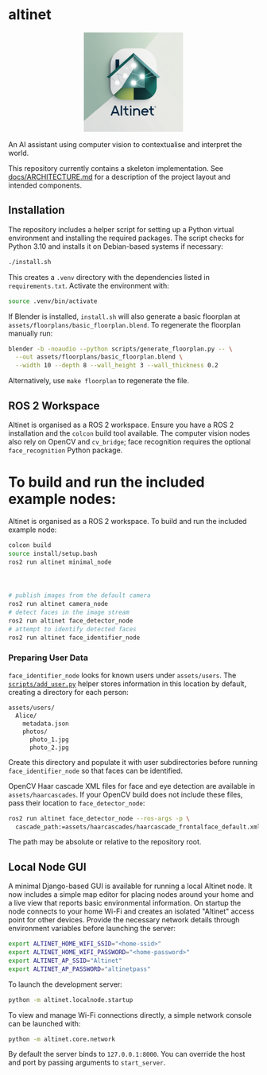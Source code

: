 # altinet

<p align="center">
  <img src="docs/logo.png" alt="Altinet logo" width="200">
</p>

An AI assistant using computer vision to contextualise and interpret the world.

This repository currently contains a skeleton implementation. See
[docs/ARCHITECTURE.md](docs/ARCHITECTURE.md) for a description of the project
layout and intended components.

## Installation

The repository includes a helper script for setting up a Python virtual
environment and installing the required packages. The script checks for
Python 3.10 and installs it on Debian-based systems if necessary:

```bash
./install.sh
```

This creates a `.venv` directory with the dependencies listed in
`requirements.txt`. Activate the environment with:

```bash
source .venv/bin/activate
```
If Blender is installed, `install.sh` will also generate a basic floorplan at `assets/floorplans/basic_floorplan.blend`. To regenerate the floorplan manually run:

```bash
blender -b -noaudio --python scripts/generate_floorplan.py -- \
  --out assets/floorplans/basic_floorplan.blend \
  --width 10 --depth 8 --wall_height 3 --wall_thickness 0.2
```


Alternatively, use `make floorplan` to regenerate the file.
## ROS 2 Workspace



 
Altinet is organised as a ROS 2 workspace. Ensure you have a ROS 2
installation and the `colcon` build tool available. The computer vision
nodes also rely on OpenCV and `cv_bridge`; face recognition requires the
optional `face_recognition` Python package.

To build and run the included example nodes:
=======

Altinet is organised as a ROS 2 workspace. To build and run the included
example node:
 
 

```bash
colcon build
source install/setup.bash
ros2 run altinet minimal_node


 
# publish images from the default camera
ros2 run altinet camera_node
# detect faces in the image stream
ros2 run altinet face_detector_node
# attempt to identify detected faces
ros2 run altinet face_identifier_node

```

### Preparing User Data

`face_identifier_node` looks for known users under `assets/users`. The
[`scripts/add_user.py`](scripts/add_user.py) helper stores information in this
location by default, creating a directory for each person:

```
assets/users/
  Alice/
    metadata.json
    photos/
      photo_1.jpg
      photo_2.jpg
```

Create this directory and populate it with user subdirectories before running
`face_identifier_node` so that faces can be identified.

OpenCV Haar cascade XML files for face and eye detection are available in
`assets/haarcascades`. If your OpenCV build does not include these files,
pass their location to `face_detector_node`:

```bash
ros2 run altinet face_detector_node --ros-args -p \
  cascade_path:=assets/haarcascades/haarcascade_frontalface_default.xml
```

The path may be absolute or relative to the repository root.



 
## Local Node GUI

A minimal Django-based GUI is available for running a local Altinet node.
It now includes a simple map editor for placing nodes around your home and a
live view that reports basic environmental information. On startup the node
connects to your home Wi-Fi and creates an isolated "Altinet" access point for
other devices. Provide the necessary network details through environment
variables before launching the server:

```bash
export ALTINET_HOME_WIFI_SSID="<home-ssid>"
export ALTINET_HOME_WIFI_PASSWORD="<home-password>"
export ALTINET_AP_SSID="Altinet"
export ALTINET_AP_PASSWORD="altinetpass"
```

To launch the development server:

```bash
python -m altinet.localnode.startup
```

To view and manage Wi-Fi connections directly, a simple network console can be
launched with:

```bash
python -m altinet.core.network
```

By default the server binds to `127.0.0.1:8000`. You can override the host
and port by passing arguments to `start_server`.
